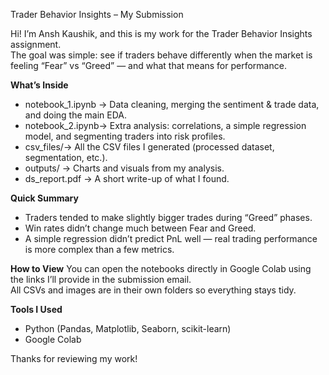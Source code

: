
Trader Behavior Insights – My Submission

Hi! I’m Ansh Kaushik, and this is my work for the Trader Behavior Insights assignment.  
The goal was simple: see if traders behave differently when the market is feeling “Fear” vs “Greed” — and what that means for performance.

**What’s Inside**
- notebook_1.ipynb → Data cleaning, merging the sentiment & trade data, and doing the main EDA.
- notebook_2.ipynb→ Extra analysis: correlations, a simple regression model, and segmenting traders into risk profiles.
- csv_files/→ All the CSV files I generated (processed dataset, segmentation, etc.).
- outputs/ → Charts and visuals from my analysis.
- ds_report.pdf → A short write-up of what I found.

**Quick Summary**
- Traders tended to make slightly bigger trades during “Greed” phases.
- Win rates didn’t change much between Fear and Greed.
- A simple regression didn’t predict PnL well — real trading performance is more complex than a few metrics.

**How to View**
You can open the notebooks directly in Google Colab using the links I’ll provide in the submission email.  
All CSVs and images are in their own folders so everything stays tidy.

**Tools I Used**
- Python (Pandas, Matplotlib, Seaborn, scikit-learn)
- Google Colab

Thanks for reviewing my work!



